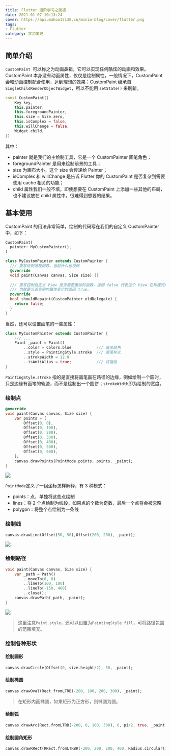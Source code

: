 ```yaml
---
title: Flutter 进阶学习之画板
date: 2021-01-07 10:13:24
cover: https://api.mahoo12138.cn/minio-blog/cover/flutter.png
tags: 
- Flutter
category: 学习笔记
---
```


## 简单介绍

`CustomPaint `可以称之为动画鼻祖，它可以实现任何酷炫的动画和效果。CustomPaint 本身没有动画属性，仅仅是绘制属性，一般情况下，CustomPaint 会和动画控制配合使用，达到理想的效果；CustomPaint 继承自`SingleChildRenderObjectWidget`，所以不能用 `setState()` 来刷新。

```dart
const CustomPaint({
    Key key,
    this.painter,
    this.foregroundPainter,
    this.size = Size.zero,
    this.isComplex = false,
    this.willChange = false,
    Widget child,
}) 
```

其中：

- painter 就是我们的主绘制工具，它是一个 CustomPainter 画笔角色；
- foregroundPainter 是用来绘制前景的工具；
- size 为画布大小，这个 size 会传递给 Painter；
- isComplex 和 willChange 是告诉 Flutter 你的 CustomPaint 是否复杂到需要使用 cache 相关的功能；
- child 属性我们一般不填，即使想要在 CustomPaint 上添加一些其他的布局，也不建议放在 child 属性中，很难得到想要的结果。

## 基本使用

CustomPaint 的用法非常简单，绘制的代码写在我们的自定义 CustomPainter 中，如下：

```dart
CustomPaint(
  painter: MyCustomPainter(),
)
```

```dart
class MyCustomPainter extends CustomPainter {
  /// 重写绘制流程函数，当前什么也没做
  @override
  void paint(Canvas canvas, Size size) {}
    
  /// 重写控制自定义 View 是否需要重绘的函数，返回 false 代表这个 View 在构建完成后不需要重绘
  /// 也就是当该实例内属性变化时返回 true。
  @override
  bool shouldRepaint(CustomPainter oldDelegate) {
    return false;
  }
}
```

当然，还可以设置画笔的一些属性：

```dart
class MyCustomPainter extends CustomPainter {
    /// ...
    Paint _paint = Paint()
        ..color = Colors.blue			///	画笔颜色
        ..style = PaintingStyle.stroke	/// 画笔样式
        ..strokeWidth = 12.0
        ..isAntiAlias = true;			/// 抗锯齿
}
```

`PaintingStyle.stroke` 指的是直接将画笔画在路径的边缘，例如绘制一个圆时，只是边缘有画笔的轨迹，而不是绘制出一个圆饼；`strokeWidth`即为绘制的宽度。

### 绘制点

```dart
@override
void paint(Canvas canvas, Size size) {
    var points = [
        Offset(0, 0),
        Offset(0, 100),
        Offset(0, 200),
        Offset(0, 300),
        Offset(0, 400),
        Offset(0, 500),
        Offset(0, 600),
    ];
    canvas.drawPoints(PointMode.points, points, _paint);
}
```

![](D:\Mahoo12138\Workbench\临时文件\image-20210123171107807.png)

`PointMode`定义了一组坐标怎样解释，有 3 种模式：

- points：点，单独将这些点绘制
- lines：将 2 个点绘制为线段，如果点的个数为奇数，最后一个点将会被忽略
- polygon：将整个点绘制为一条线

### 绘制线

 ```dart
canvas.drawLine(Offset(50, 50),Offset(200, 200), _paint);
 ```

![](D:\Mahoo12138\Workbench\临时文件\image-20210123172700178.png)

### 绘制路径

```dart
void paint(Canvas canvas, Size size) {
    var _path = Path()
        ..moveTo(0, 0)
        ..lineTo(100, 100)
        ..lineTo(-150, 400)
        ..close();
    canvas.drawPath(_path, _paint);
}
```

![](D:\Mahoo12138\Workbench\临时文件\image-20210123180942770.png)

> 这里注意`Paint.style`，还可以设置为`PaintingStyle.fill`，可将路径包围的范围填充。



### 绘制各种形状

#### 绘制圆形

```dart
canvas.drawCircle(Offset(0, size.height/2), 50, _paint);
```

#### 绘制椭圆

```dart
canvas.drawOval(Rect.fromLTRB(-200, 100, 200, 300), _paint);
```

> 在矩形内画椭圆，如果矩形为正方形，则椭圆为圆。

#### 绘制弧

```dart
canvas.drawArc(Rect.fromLTRB(-200, 0, 100, 300), 0, pi/2, true, _paint);
```

#### 绘制圆角矩形

```dart
canvas.drawRRect(RRect.fromLTRBR(-200, 200, 200, 400, Radius.circular(10)), _paint);
```



